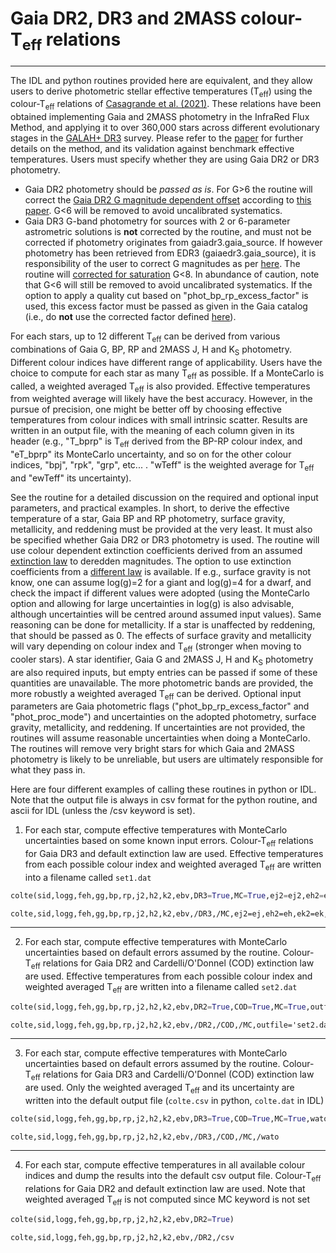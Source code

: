 # Gaia DR2, DR3 and 2MASS colour-T<sub>eff</sub> relations
-------------------------------------------------------
The IDL and python routines provided here are equivalent, and they allow users to derive photometric stellar effective temperatures (T<sub>eff</sub>) using the colour-T<sub>eff</sub> relations of [Casagrande et al. (2021)](https://ui.adsabs.harvard.edu/abs/2021MNRAS.507.2684C/abstract). These relations have been obtained implementing Gaia and 2MASS photometry in the InfraRed Flux Method, and applying it to over 360,000 stars across different evolutionary stages in the [GALAH+ DR3](https://docs.datacentral.org.au/galah/dr3/overview/) survey. Please refer to the [paper](https://ui.adsabs.harvard.edu/abs/2021MNRAS.507.2684C/abstract) for further details on the method, and its validation against benchmark effective temperatures. Users must specify whether they are using Gaia DR2 or DR3 photometry.
 - Gaia DR2 photometry should be _passed as is_. For G>6 the routine will correct the [Gaia DR2 G magnitude dependent offset](https://ui.adsabs.harvard.edu/abs/2018MNRAS.479L.102C/abstract) according to [this paper](https://ui.adsabs.harvard.edu/abs/2018A%26A...619A.180M/abstract). G<6 will be removed to avoid uncalibrated systematics. 
 - Gaia DR3 G-band photometry for sources with 2 or 6-parameter astrometric solutions is **not** corrected by the routine, and must not be corrected if photometry originates from gaiadr3.gaia_source. If however photometry has been retrieved from EDR3 (gaiaedr3.gaia_source), it is responsibility of the user to correct G magnitudes as per [here](https://github.com/agabrown/gaiaedr3-6p-gband-correction). The routine will [corrected for saturation](https://ui.adsabs.harvard.edu/abs/2021A%26A...649A...3R/abstract) G<8. In abundance of caution, note that G<6 will still be removed to avoid uncalibrated systematics. If the option to apply a quality cut based on "phot_bp_rp_excess_factor" is used, this excess factor must be passed as given in the Gaia catalog (i.e., do **not** use the corrected factor defined [here](https://github.com/agabrown/gaiaedr3-flux-excess-correction)).

For each stars, up to 12 different T<sub>eff</sub> can be derived from various combinations of Gaia G, BP, RP and 2MASS J, H and K<sub>S</sub> photometry. Different colour indices have different range of applicability. Users have the choice to compute for each star as many T<sub>eff</sub> as possible. If a MonteCarlo is called, a weighted averaged T<sub>eff</sub> is also provided. Effective temperatures from weighted average will likely have the best accuracy. However, in the pursue of precision, one might be better off by choosing effective temperatures from colour indices with small intrinsic scatter. Results are written in an output file, with the meaning of each column given in its header (e.g., "T_bprp" is T<sub>eff</sub> derived from the BP-RP colour index, and "eT_bprp" its MonteCarlo uncertainty, and so on for the other colour indices, "bpj", "rpk", "grp", etc... . "wTeff" is the weighted average for T<sub>eff</sub> and "ewTeff" its uncertainty). 

See the routine for a detailed discussion on the required and optional input parameters, and practical examples. In short, to derive the effective temperature of a star, Gaia BP and RP photometry, surface gravity, metallicity, and reddening must be provided at the very least. It must also be specified whether Gaia DR2 or DR3 photometry is used. The routine will use colour dependent extinction coefficients derived from an assumed [extinction law](https://ui.adsabs.harvard.edu/abs/1999PASP..111...63F/abstract) to deredden magnitudes. The option to use extinction coefficients from a [different law](https://ui.adsabs.harvard.edu/abs/1989ApJ...345..245C/abstract) is available. If e.g., surface gravity is not know, one can assume log(g)=2 for a giant and log(g)=4 for a dwarf, and check the impact if different values were adopted (using the MonteCarlo option and allowing for large uncertainties in log(g) is also advisable, although uncertainties will be centred around assumed input values). Same reasoning can be done for metallicity. If a star is unaffected by reddening, that should be passed as 0. The effects of surface gravity and metallicity will vary depending on colour index and T<sub>eff</sub> (stronger when moving to cooler stars). A star identifier, Gaia G and 2MASS J, H and K<sub>S</sub> photometry are also required inputs, but empty entries can be passed if some of these quantities are unavailable. The more photometric bands are provided, the more robustly a weighted averaged T<sub>eff</sub> can be derived. Optional input parameters are Gaia photometric flags ("phot_bp_rp_excess_factor" and "phot_proc_mode") and uncertainties on the adopted photometry, surface gravity, metallicity, and reddening. If uncertainties are not provided, the routines will assume reasonable uncertainties when doing a MonteCarlo. The routines will remove very bright stars for which Gaia and 2MASS photometry is likely to be unreliable, but users are ultimately responsible for what they pass in. 

Here are four different examples of calling these routines in python or IDL. Note that the output file is always in csv format for the python routine, and ascii for IDL (unless the /csv keyword is set).

1. For each star, compute effective temperatures with MonteCarlo uncertainties based on some known input errors. Colour-T<sub>eff</sub> relations for Gaia DR3 and default extinction law are used. Effective temperatures from each possible colour index and weighted averaged T<sub>eff</sub> are written into a filename called ``set1.dat``
```python
colte(sid,logg,feh,gg,bp,rp,j2,h2,k2,ebv,DR3=True,MC=True,ej2=ej2,eh2=eh2,ek2=ek2,eebv=ered,elogg=elogg,efeh=efeh,outfile='set1.dat')
```
```IDL
colte,sid,logg,feh,gg,bp,rp,j2,h2,k2,ebv,/DR3,/MC,ej2=ej,eh2=eh,ek2=ek,eebv=ered,elogg=elogg,efeh=efeh,outfile='set1.dat'
```
-------------------------------------------------------
2. For each star, compute effective temperatures with MonteCarlo uncertainties based on default errors assumed by the routine. Colour-T<sub>eff</sub> relations for Gaia DR2 and Cardelli/O'Donnel (COD) extinction law are used. Effective temperatures from each possible colour index and weighted averaged T<sub>eff</sub> are written into a filename called ``set2.dat``
```python
colte(sid,logg,feh,gg,bp,rp,j2,h2,k2,ebv,DR2=True,COD=True,MC=True,outfile='set2.dat')
```
```IDL
colte,sid,logg,feh,gg,bp,rp,j2,h2,k2,ebv,/DR2,/COD,/MC,outfile='set2.dat'
```
-------------------------------------------------------
3. For each star, compute effective temperatures with MonteCarlo uncertainties based on default errors assumed by the routine. Colour-T<sub>eff</sub> relations for Gaia DR3 and Cardelli/O'Donnel (COD) extinction law are used. Only the weighted averaged T<sub>eff</sub> and its uncertainty are written into the default output file (``colte.csv`` in python, ``colte.dat`` in IDL)
```python
colte(sid,logg,feh,gg,bp,rp,j2,h2,k2,ebv,DR3=True,COD=True,MC=True,wato=True')
```
```IDL
colte,sid,logg,feh,gg,bp,rp,j2,h2,k2,ebv,/DR3,/COD,/MC,/wato
```
-------------------------------------------------------
4. For each star, compute effective temperatures in all available colour indices and dump the results into the default csv output file. Colour-T<sub>eff</sub> relations for Gaia DR2 and default extinction law are used. Note that weighted averaged T<sub>eff</sub> is not computed since MC keyword is not set
```python
colte(sid,logg,feh,gg,bp,rp,j2,h2,k2,ebv,DR2=True)
```
```IDL
colte,sid,logg,feh,gg,bp,rp,j2,h2,k2,ebv,/DR2,/csv
```
